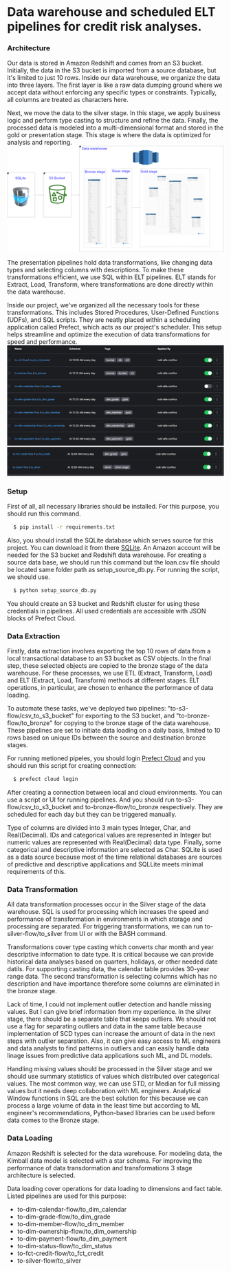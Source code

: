 # Data warehouse and scheduled ELT pipelines for credit risk analyses.

### Architecture
Our data is stored in Amazon Redshift and comes from an S3 bucket. Initially, the data in the S3 bucket is imported from a source database, but it's limited to just 10 rows. Inside our data warehouse, we organize the data into three layers. The first layer is like a raw data dumping ground where we accept data without enforcing any specific types or constraints. Typically, all columns are treated as characters here.

Next, we move the data to the silver stage. In this stage, we apply business logic and perform type casting to structure and refine the data. Finally, the processed data is modeled into a multi-dimensional format and stored in the gold or presentation stage. This stage is where the data is optimized for analysis and reporting.
![alt text](https://github.com/shahinyusifli/dw-credit-risk/blob/main/document/architecture.png)

The presentation pipelines hold data transformations, like changing data types and selecting columns with descriptions. To make these transformations efficient, we use SQL within ELT pipelines. ELT stands for Extract, Load, Transform, where transformations are done directly within the data warehouse.

Inside our project, we've organized all the necessary tools for these transformations. This includes Stored Procedures, User-Defined Functions (UDFs), and SQL scripts. They are neatly placed within a scheduling application called Prefect, which acts as our project's scheduler. This setup helps streamline and optimize the execution of data transformations for speed and performance.
![alt text](https://github.com/shahinyusifli/dw-credit-risk/blob/main/document/pipelines_part_1.png)
![alt text](https://github.com/shahinyusifli/dw-credit-risk/blob/main/document/pipelines_part_2.png)

### Setup
First of all, all necessary libraries should be installed. For this purpose, you should run this command.

```bash
  $ pip install -r requirements.txt
```
Also, you should install the SQLite database which serves source for this project. You can download it from there
[SQLite](https://www.sqlite.org/draft/download.html). An Amazon account will be needed for the S3 bucket and Redshift data warehouse. For creating a source data base, we should run this command but the loan.csv file should be located same folder path as setup_source_db.py. For running the script, we should use.
```bash
  $ python setup_source_db.py
```
You should create an S3 bucket and Redshift cluster for using these credentials in pipelines. All used credentials are accessible with JSON blocks of Prefect Cloud.
### Data Extraction
Firstly, data extraction involves exporting the top 10 rows of data from a local transactional database to an S3 bucket as CSV objects. In the final step, these selected objects are copied to the bronze stage of the data warehouse. For these processes, we use ETL (Extract, Transform, Load) and ELT (Extract, Load, Transform) methods at different stages. ELT operations, in particular, are chosen to enhance the performance of data loading.

To automate these tasks, we've deployed two pipelines: "to-s3-flow/csv_to_s3_bucket" for exporting to the S3 bucket, and "to-bronze-flow/to_bronze" for copying to the bronze stage of the data warehouse. These pipelines are set to initiate data loading on a daily basis, limited to 10 rows based on unique IDs between the source and destination bronze stages.

For running metioned pipeles, you should login [Prefect Cloud](https://www.prefect.io/cloud) and you should run this script for creating connection:
```bash
  $ prefect cloud login
```
After creating a connection between local and cloud environments. You can use a script or UI for running pipelines. And you should run to-s3-flow/csv_to_s3_bucket and to-bronze-flow/to_bronze respectively. They are scheduled for each day but they can be triggered manually.

Type of columns are divided into 3 main types Integer, Char, and Real(Decimal). IDs and categorical values are represented in Integer but numeric values are represented with Real(Decimal) data type. Finally, some categorical and descriptive information are selected as Char. SQLite is used as a data source because most of the time relational databases are sources of predictive and descriptive applications and SQLLite meets minimal requirements of this.
### Data Transformation
All data transformation processes occur in the Silver stage of the data warehouse. SQL is used for processing which increases the speed and performance of transformation in environments in which storage and processing are separated. For triggering transformations, we can run to-silver-flow/to_silver from UI or with the BASH command. 

Transformations cover type casting which converts char month and year descriptive information to date type. It is critical because we can provide historical data analyses based on quarters, holidays, or other needed date datils. For supporting casting data, the calendar table provides 30-year range data. The second transformation is selecting columns which has no description and have importance therefore some columns are eliminated in the bronze stage. 

Lack of time, I could not implement outlier detection and handle missing values. But I can give brief information from my experience. In the silver stage, there should be a separate table that keeps outliers. We should not use a flag for separating outliers and data in the same table because implementation of SCD types can increase the amount of data in the next steps with outlier separation. Also, it can give easy access to ML engineers and data analysts to find patterns in outliers and can easily handle data linage issues from predictive data applications such ML, and DL models. 

Handling missing values should be processed in the Silver stage and we should use summary statistics of values which distributed over categorical values. The most common way, we can use STD, or Median for full missing values but it needs deep collaboration with ML engineers. Analytical Window functions in SQL are the best solution for this because we can process a large volume of data in the least time but according to ML engineer's recommendations, Python-based libraries can be used before data comes to the Bronze stage. 

### Data Loading
Amazon Redshift is selected for the data warehouse. For modeling data, the Kimball data model is selected with a star schema. For improving the performance of data transdormation and transformations 3 stage architecture is selected.  

Data loading cover operations for data loading to dimensions and fact table. Listed pipelines are used for this purpose:
- to-dim-calendar-flow/to_dim_calendar
- to-dim-grade-flow/to_dim_grade
- to-dim-member-flow/to_dim_member
- to-dim-ownership-flow/to_dim_ownership
- to-dim-payment-flow/to_dim_payment
- to-dim-status-flow/to_dim_status
- to-fct-credit-flow/to_fct_credit
- to-silver-flow/to_silver
